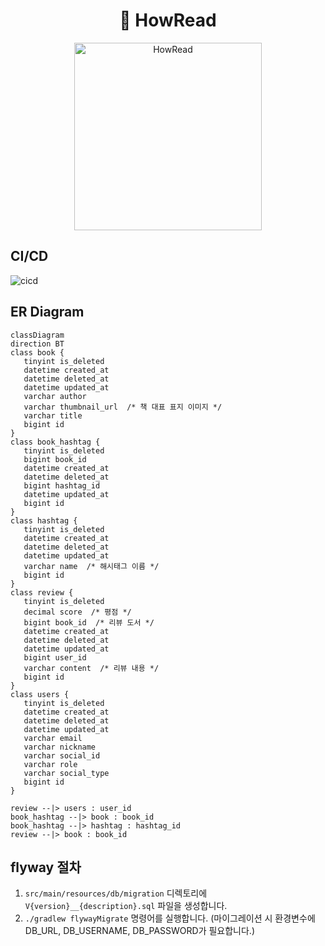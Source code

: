 <div align="center">

# 📖 HowRead

<img width="300px" src="https://github.com/sadang-boogi/howread-back/assets/120021021/3fafbae0-71a1-45e3-acb8-281f0c722c75" alt="HowRead"/>

</div>

## CI/CD

![cicd](https://github.com/user-attachments/assets/14a527ef-6416-426e-b31d-d25fce202c98)
 
## ER Diagram

```mermaid
classDiagram
direction BT
class book {
   tinyint is_deleted
   datetime created_at
   datetime deleted_at
   datetime updated_at
   varchar author
   varchar thumbnail_url  /* 책 대표 표지 이미지 */
   varchar title
   bigint id
}
class book_hashtag {
   tinyint is_deleted
   bigint book_id
   datetime created_at
   datetime deleted_at
   bigint hashtag_id
   datetime updated_at
   bigint id
}
class hashtag {
   tinyint is_deleted
   datetime created_at
   datetime deleted_at
   datetime updated_at
   varchar name  /* 해시태그 이름 */
   bigint id
}
class review {
   tinyint is_deleted
   decimal score  /* 평점 */
   bigint book_id  /* 리뷰 도서 */
   datetime created_at
   datetime deleted_at
   datetime updated_at
   bigint user_id
   varchar content  /* 리뷰 내용 */
   bigint id
}
class users {
   tinyint is_deleted
   datetime created_at
   datetime deleted_at
   datetime updated_at
   varchar email
   varchar nickname
   varchar social_id
   varchar role
   varchar social_type
   bigint id
}

review --|> users : user_id
book_hashtag --|> book : book_id
book_hashtag --|> hashtag : hashtag_id
review --|> book : book_id

```

## flyway 절차

1. `src/main/resources/db/migration` 디렉토리에 `V{version}__{description}.sql` 파일을 생성합니다.
2. `./gradlew flywayMigrate` 명령어를 실행합니다. (마이그레이션 시 환경변수에 DB_URL, DB_USERNAME, DB_PASSWORD가 필요합니다.)
